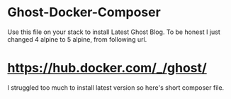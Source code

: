 # Ghost-Docker-Composer
Use this file on your stack to install Latest Ghost Blog. 
To be honest I just changed 4 alpine to 5 alpine, from following url.
# https://hub.docker.com/_/ghost/
I struggled too much to install latest version so here's short composer file.
